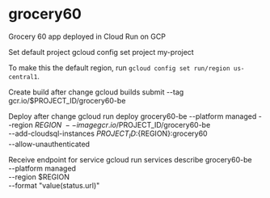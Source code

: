 # grocery60
Grocery 60 app deployed in Cloud Run on GCP

Set default project
gcloud config set project my-project

To make this the default region, run `gcloud config set run/region us-central1`.

Create build after change
gcloud builds submit --tag gcr.io/$PROJECT_ID/grocery60-be

Deploy after change 
gcloud run deploy grocery60-be --platform managed --region $REGION \
  --image gcr.io/$PROJECT_ID/grocery60-be \
  --add-cloudsql-instances ${PROJECT_ID}:${REGION}:grocery60 \
  --allow-unauthenticated

Receive endpoint for service
gcloud run services describe grocery60-be \
  --platform managed \
  --region $REGION  \
  --format "value(status.url)"
